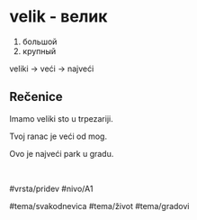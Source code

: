 # velik - велик

1. большой
2. крупный

veliki -> veći -> najveći

## Rečenice

Imamo veliki sto u trpezariji.

Tvoj ranac je veći od mog.

Ovo je najveći park u gradu.

<br>

#vrsta/pridev
#nivo/A1

#tema/svakodnevica
#tema/život
#tema/gradovi
